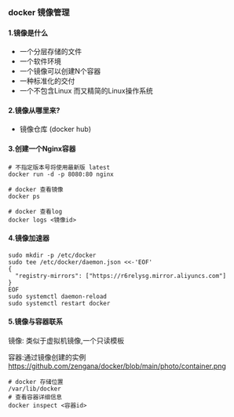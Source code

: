 ### docker 镜像管理

#### 1.镜像是什么

- 一个分层存储的文件
- 一个软件环境
- 一个镜像可以创建N个容器
- 一种标准化的交付
- 一个不包含Linux 而又精简的Linux操作系统

#### 2.镜像从哪里来?

- 镜像仓库 (docker hub)

#### 3.创建一个Nginx容器

````shell
# 不指定版本号将使用最新版 latest
docker run -d -p 8080:80 nginx

# docker 查看镜像
docker ps

# docker 查看log 
docker logs <镜像id>
````

 #### 4.镜像加速器

````shell
sudo mkdir -p /etc/docker
sudo tee /etc/docker/daemon.json <<-'EOF'
{
  "registry-mirrors": ["https://r6relysg.mirror.aliyuncs.com"]
}
EOF
sudo systemctl daemon-reload
sudo systemctl restart docker
````

#### 5.镜像与容器联系

镜像: 类似于虚拟机镜像,一个只读模板

容器:通过镜像创建的实例
https://github.com/zengana/docker/blob/main/photo/container.png


````shell
# docker 存储位置
/var/lib/docker
# 查看容器详细信息
docker inspect <容器id>
````

